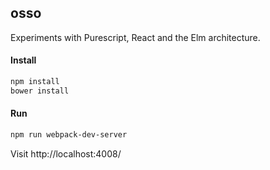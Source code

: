 ## osso

Experiments with Purescript, React and the Elm architecture.


#### Install

```bash
npm install
bower install
```

#### Run

```bash
npm run webpack-dev-server
```

Visit http://localhost:4008/
